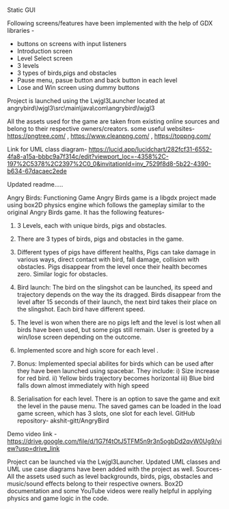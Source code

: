 Static GUI

Following screens/features have been implemented with the help of GDX libraries -
- buttons on screens with input listeners
- Introduction screen
- Level Select screen
- 3 levels
- 3 types of birds,pigs and obstacles
- Pause menu, pasue button and back button in each level
- Lose and Win screen using dummy buttons

Project is launched using the Lwjgl3Launcher located at angrybird\lwjgl3\src\main\java\com\angrybird\lwjgl3

All the assets used for the game are taken from existing online sources and belong to their respective owners/creators.
some useful websites- https://pngtree.com/ , https://www.cleanpng.com/ , https://toppng.com/

Link for UML class diagram- https://lucid.app/lucidchart/282fcf31-6552-4fa8-a15a-bbbc9a7f314c/edit?viewport_loc=-4358%2C-197%2C5378%2C2397%2C0_0&invitationId=inv_7529f8d8-5b22-4390-b634-67dacaec2ede


Updated readme.....

Angry Birds: Functioning Game
Angry Birds game is a libgdx project made using box2D physics engine which follows the gameplay similar to the original Angry Birds game. It has the following features-
1)	3 Levels, each with unique birds, pigs and obstacles.
2)	There are 3 types of birds, pigs and obstacles in the game.
3)	Different types of pigs have different healths, Pigs can take damage in various ways, direct contact with bird, fall damage, collision with obstacles. Pigs disappear from the level once their health becomes zero. Similar logic for obstacles.
4)	Bird launch: The bird on the slingshot can be launched, its speed and trajectory depends on the way the its dragged. Birds disappear from the level after 15 seconds of their launch, the next bird takes their place on the slingshot. Each bird have different speed.
5)	The level is won when there are no pigs left and the level is lost when all birds have been used, but some pigs still remain. User is greeted by a win/lose screen depending on the outcome.
6)	Implemented score and high score for each level .
7)	Bonus: Implemented special abilites for birds which can be used after they have been launched using spacebar. They include:
i)	Size increase for red bird.
ii)	Yellow birds trajectory becomes horizontal
iii)	Blue bird falls down almost immediately with high speed

8)	Serialisation for each level. There is an option to save the game and exit the level in the pause menu. The saved games can be loaded in the load game screen, which has 3 slots, one slot for each level.
GitHub repository- akshit-gitt/AngryBird

Demo video link - https://drive.google.com/file/d/1G7f4tOtJ5TFM5n9r3n5ogbDd2qvW0Ug9/view?usp=drive_link


Project can be launched via the Lwjgl3Launcher.
Updated UML classes and UML use case diagrams have been added with the project as well.
Sources- All the assets used such as level backgrounds, birds, pigs, obstacles and music/sound effects belong to their respective owners. Box2D documentation and some YouTube videos were really helpful in applying physics and game logic in the code.

